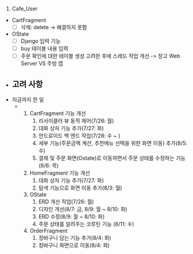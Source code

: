 1. Cafe_User

- CartFragment
  - [ ] 삭제: delete -> 해결하지 못함
- OState
  - [ ] Django 입력 기능
  - [ ] buy 테이블 내용 입력
  - [ ] 주문 확인에 대한 테이블 생성 고려한 후에 스레드 작업 개선 -> 장고 Web Server VS 주방 앱
  
- 고려 사항
  - 
- 지금까지 한 일
  - 1. CartFragment 기능 개선
       1. 리사이클러 뷰 동적 제어(7/26: 월)
       2. 대화 상자 기능 추가(7/27: 화)
       3. 안드로이드 백 엔드 작업(7/28: 수 ~ )  
       4. 세부 기능(주문금액 계산, 추천메뉴 선택을 위한 화면 이동) 추가(8/5: 수)
       6. 결제 및 주문 화면(Ostate)로 이동하면서 주문 상태를 수정하는 기능(8/6: 목)
    2. HomeFragment 기능 개선
       1. 대화 상자 기능 추가(7/27: 화)
       2. 탐색 기능으로 화면 이동 추가(8/3: 월)
    3. OState
       1. ERD 개선 작업(7/26: 월)
       2. 디자인 개선(8/7: 금, 8/9: 월 ~ 8/10: 화)
       3. ERD 수정(8/9: 월 ~ 8/10: 화)
       4. 주문 상태를 알려주는 코루틴 기능 (8/11: 수)
    4. OrderFragment
       1. 장바구니 담는 기능 추가(8/4: 화)
       2. 장바구니 화면으로 이동(8/4: 화)
